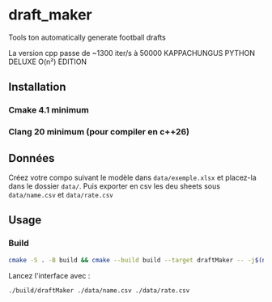 # draft_maker
Tools ton automatically generate football drafts

La version cpp passe de ~1300 iter/s à 50000 KAPPACHUNGUS PYTHON DELUXE O(n²) EDITION

## Installation

### Cmake 4.1 minimum

### Clang 20 minimum (pour compiler en c++26)

## Données

Créez votre compo suivant le modèle dans `data/exemple.xlsx` et placez-la dans le dossier `data/`.
Puis exporter en csv les deu sheets sous `data/name.csv` et `data/rate.csv`

## Usage

### Build 

```bash
cmake -S . -B build && cmake --build build --target draftMaker -- -j$(nproc)
```

Lancez l'interface avec :

```bash
./build/draftMaker ./data/name.csv ./data/rate.csv
```
